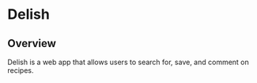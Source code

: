 # Delish

## Overview

Delish is a web app that allows users to search for, save, and comment on recipes. 




